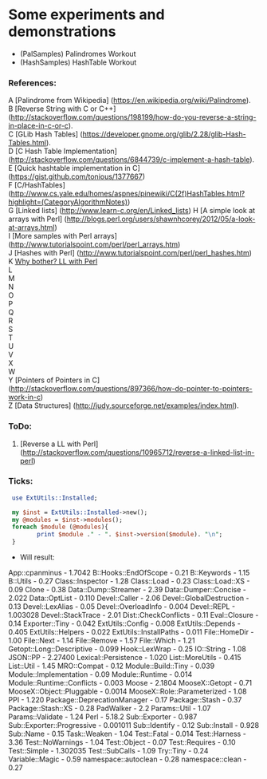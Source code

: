 

Some experiments and demonstrations 
===================================

* (PalSamples) Palindromes Workout
* (HashSamples) HashTable Workout




### References:

A [Palindrome from Wikipedia] (https://en.wikipedia.org/wiki/Palindrome).  
B [Reverse String with C or C++] (http://stackoverflow.com/questions/198199/how-do-you-reverse-a-string-in-place-in-c-or-c).  
C [GLib Hash Tables] (https://developer.gnome.org/glib/2.28/glib-Hash-Tables.html).  
D [C Hash Table Implementation] (http://stackoverflow.com/questions/6844739/c-implement-a-hash-table).  
E [Quick hashtable implementation in C] (https://gist.github.com/tonious/1377667)  
F [C/HashTables] (http://www.cs.yale.edu/homes/aspnes/pinewiki/C(2f)HashTables.html?highlight=(CategoryAlgorithmNotes))  
G [Linked lists] (http://www.learn-c.org/en/Linked_lists)
H [A simple look at arrays with Perl] (http://blogs.perl.org/users/shawnhcorey/2012/05/a-look-at-arrays.html)  
I [More samples with Perl arrays] (http://www.tutorialspoint.com/perl/perl_arrays.htm)   
J [Hashes with Perl] (http://www.tutorialspoint.com/perl/perl_hashes.htm)    
K [Why bother? LL with Perl](http://pt.slideshare.net/lembark/perly-linked-lists)    
L  
M  
N  
O  
P  
Q  
R  
S  
T  
U  
V  
X  
W   
Y [Pointers of Pointers in C] (http://stackoverflow.com/questions/897366/how-do-pointer-to-pointers-work-in-c)  
Z [Data Structures] (http://judy.sourceforge.net/examples/index.html).  





### ToDo:  

01. [Reverse a LL with Perl] (http://stackoverflow.com/questions/10965712/reverse-a-linked-list-in-perl)  




### Ticks:


```perl
 use ExtUtils::Installed;

 my $inst = ExtUtils::Installed->new();
 my @modules = $inst->modules();
 foreach $module (@modules){
        print $module ." - ". $inst->version($module). "\n";
 }
```


* Will result:  

App::cpanminus - 1.7042 
B::Hooks::EndOfScope - 0.21 
B::Keywords - 1.15 
B::Utils - 0.27 
Class::Inspector - 1.28 
Class::Load - 0.23 
Class::Load::XS - 0.09 
Clone - 0.38 
Data::Dump::Streamer - 2.39 
Data::Dumper::Concise - 2.022 
Data::OptList - 0.110 
Devel::Caller - 2.06 
Devel::GlobalDestruction - 0.13 
Devel::LexAlias - 0.05 
Devel::OverloadInfo - 0.004 
Devel::REPL - 1.003028 
Devel::StackTrace - 2.01 
Dist::CheckConflicts - 0.11 
Eval::Closure - 0.14 
Exporter::Tiny - 0.042 
ExtUtils::Config - 0.008 
ExtUtils::Depends - 0.405 
ExtUtils::Helpers - 0.022 
ExtUtils::InstallPaths - 0.011 
File::HomeDir - 1.00 
File::Next - 1.14 
File::Remove - 1.57 
File::Which - 1.21 
Getopt::Long::Descriptive - 0.099 
Hook::LexWrap - 0.25 
IO::String - 1.08 
JSON::PP - 2.27400 
Lexical::Persistence - 1.020 
List::MoreUtils - 0.415 
List::Util - 1.45 
MRO::Compat - 0.12 
Module::Build::Tiny - 0.039 
Module::Implementation - 0.09 
Module::Runtime - 0.014 
Module::Runtime::Conflicts - 0.003 
Moose - 2.1804 
MooseX::Getopt - 0.71 
MooseX::Object::Pluggable - 0.0014 
MooseX::Role::Parameterized - 1.08 
PPI - 1.220 
Package::DeprecationManager - 0.17 
Package::Stash - 0.37 
Package::Stash::XS - 0.28 
PadWalker - 2.2 
Params::Util - 1.07 
Params::Validate - 1.24 
Perl - 5.18.2 
Sub::Exporter - 0.987 
Sub::Exporter::Progressive - 0.001011 
Sub::Identify - 0.12 
Sub::Install - 0.928 
Sub::Name - 0.15 
Task::Weaken - 1.04 
Test::Fatal - 0.014 
Test::Harness - 3.36 
Test::NoWarnings - 1.04 
Test::Object - 0.07 
Test::Requires - 0.10 
Test::Simple - 1.302035 
Test::SubCalls - 1.09 
Try::Tiny - 0.24 
Variable::Magic - 0.59 
namespace::autoclean - 0.28 
namespace::clean - 0.27 




